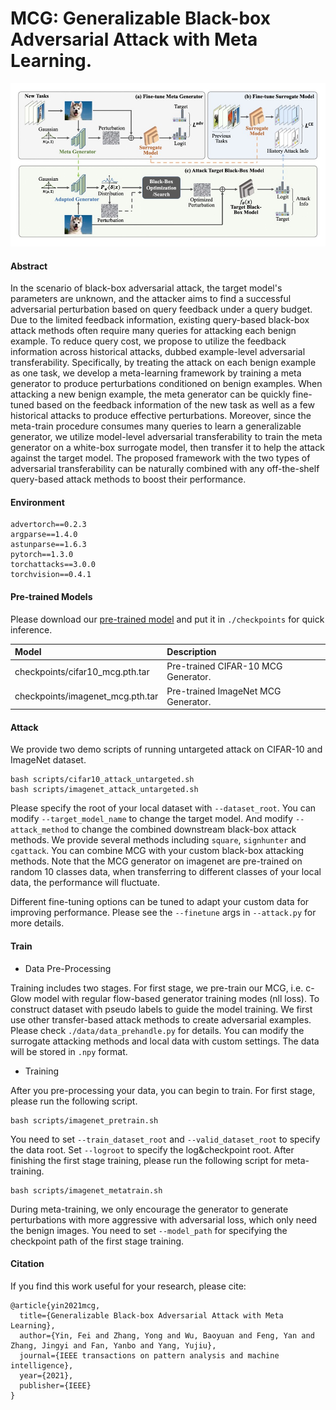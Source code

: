 # MCG: Generalizable Black-box Adversarial Attack with Meta Learning.

<!---
## [Overview](#overview)

<a href="#top">[Back to top]</a>
-->

<img src="docs/pipeline.jpg" width="800px"/> 

#### Abstract

In the scenario of black-box adversarial attack, the target model's parameters are unknown, 
and the attacker aims to find a successful adversarial perturbation based on query feedback under a query budget. 
Due to the limited feedback information, existing query-based black-box attack methods often require many queries for 
attacking each benign example. To reduce query cost, we propose to utilize the feedback information across historical 
attacks, dubbed example-level adversarial transferability. Specifically, by treating the attack on each benign example 
as one task, we develop a meta-learning framework by training a meta generator to produce perturbations conditioned on 
benign examples. When attacking a new benign example, the meta generator can be quickly fine-tuned based on the feedback 
information of the new task as well as a few historical attacks to produce effective perturbations. Moreover, since the 
meta-train procedure consumes many queries to learn a generalizable generator, we utilize model-level adversarial 
transferability to train the meta generator on a white-box surrogate model, then transfer it to help the attack against 
the target model. The proposed framework with the two types of adversarial transferability can be naturally combined 
with any off-the-shelf query-based attack methods to boost their performance.

#### Environment

```
advertorch==0.2.3
argparse==1.4.0
astunparse==1.6.3
pytorch==1.3.0
torchattacks==3.0.0
torchvision==0.4.1
```

#### Pre-trained Models

Please download our [pre-trained model](1) and put it in `./checkpoints` for quick inference.

| Model | Description
| :--- | :----------
|checkpoints/cifar10_mcg.pth.tar | Pre-trained CIFAR-10 MCG Generator.
|checkpoints/imagenet_mcg.pth.tar | Pre-trained ImageNet MCG Generator.

#### Attack

We provide two demo scripts of running untargeted attack on CIFAR-10 and ImageNet dataset.

```
bash scripts/cifar10_attack_untargeted.sh
bash scripts/imagenet_attack_untargeted.sh
```

Please specify the root of your local dataset with `--dataset_root`.
You can modify `--target_model_name` to change the target model.
And modify `--attack_method` to change the combined downstream black-box attack methods.
We provide several methods including `square`, `signhunter` and `cgattack`. 
You can combine MCG with your custom black-box attacking methods.
Note that the MCG generator on imagenet are pre-trained on random 10 classes data,
when transferring to different classes of your local data, the performance will fluctuate.

Different fine-tuning options can be tuned to adapt your custom data for improving performance.
Please see the `--finetune` args in `--attack.py` for more details. 

#### Train

+ Data Pre-Processing

Training includes two stages. For first stage, we pre-train our MCG, i.e. c-Glow model
with regular flow-based generator training modes (nll loss). 
To construct dataset with pseudo labels to guide the model training.
We first use other transfer-based attack methods to create adversarial examples.
Please check `./data/data_prehandle.py` for details. 
You can modify the surrogate attacking methods and local data with custom settings. 
The data will be stored in `.npy` format.

+ Training

After you pre-processing your data, you can begin to train.
For first stage, please run the following script.

```
bash scripts/imagenet_pretrain.sh
```

You need to set `--train_dataset_root` and `--valid_dataset_root` to specify the data root.
Set `--logroot` to specify the log\&checkpoint root.
After finishing the first stage training, please run the following script for meta-training.  

```
bash scripts/imagenet_metatrain.sh
```

During meta-training, we only encourage the generator to generate perturbations with more aggressive 
with adversarial loss, which only need the benign images.
You need to set `--model_path` for specifying the checkpoint path of the first stage training.

#### Citation

If you find this work useful for your research, please cite:

```
@article{yin2021mcg,
  title={Generalizable Black-box Adversarial Attack with Meta Learning},
  author={Yin, Fei and Zhang, Yong and Wu, Baoyuan and Feng, Yan and Zhang, Jingyi and Fan, Yanbo and Yang, Yujiu},
  journal={IEEE transactions on pattern analysis and machine intelligence},
  year={2021},
  publisher={IEEE}
}
```


